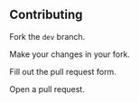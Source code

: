## Contributing
Fork the ``dev`` branch.

Make your changes in your fork.

Fill out the pull request form.

Open a pull request.
